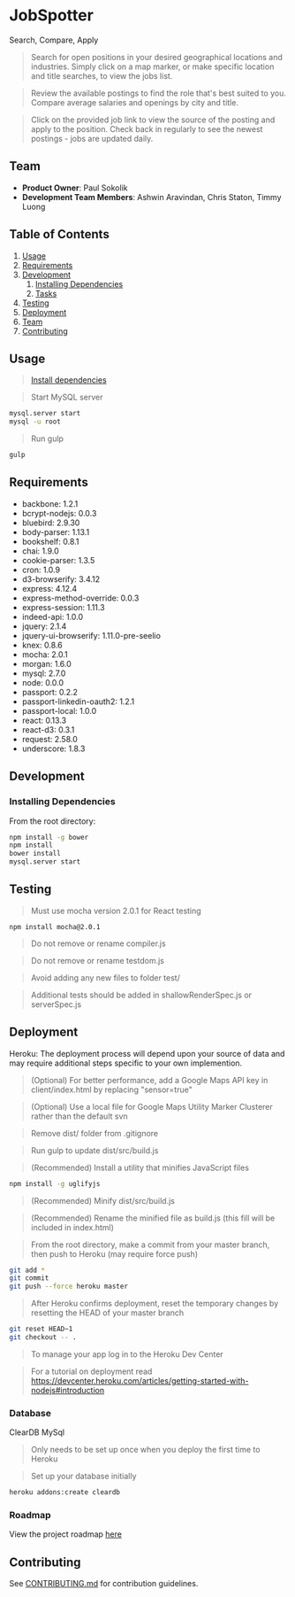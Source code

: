 # JobSpotter

Search, Compare, Apply

> Search for open positions in your desired geographical locations and industries. Simply click on a map marker, or make specific location and title searches, to view the jobs list.

> Review the available postings to find the role that's best suited to you. Compare average salaries and openings by city and title.

> Click on the provided job link to view the source of the posting and apply to the position. Check back in regularly to see the newest postings - jobs are updated daily.

## Team

  - __Product Owner__: Paul Sokolik
  - __Development Team Members__: Ashwin Aravindan, Chris Staton, Timmy Luong

## Table of Contents

1. [Usage](#Usage)
1. [Requirements](#requirements)
1. [Development](#development)
    1. [Installing Dependencies](#installing-dependencies)
    1. [Tasks](#tasks)
1. [Testing](#testing)
1. [Deployment](#deployment)
1. [Team](#team)
1. [Contributing](#contributing)

## Usage

> [Install dependencies](#installing-dependencies)

> Start MySQL server
```sh
mysql.server start
mysql -u root
```

> Run gulp
```sh
gulp
```

## Requirements

- backbone: 1.2.1
- bcrypt-nodejs: 0.0.3
- bluebird: 2.9.30
- body-parser: 1.13.1
- bookshelf: 0.8.1
- chai: 1.9.0
- cookie-parser: 1.3.5
- cron: 1.0.9
- d3-browserify: 3.4.12
- express: 4.12.4
- express-method-override: 0.0.3
- express-session: 1.11.3
- indeed-api: 1.0.0
- jquery: 2.1.4
- jquery-ui-browserify: 1.11.0-pre-seelio
- knex: 0.8.6
- mocha: 2.0.1
- morgan: 1.6.0
- mysql: 2.7.0
- node: 0.0.0
- passport: 0.2.2
- passport-linkedin-oauth2: 1.2.1
- passport-local: 1.0.0
- react: 0.13.3
- react-d3: 0.3.1
- request: 2.58.0
- underscore: 1.8.3

## Development


### Installing Dependencies

From the root directory:

```sh
npm install -g bower
npm install
bower install
mysql.server start
```

## Testing

> Must use mocha version 2.0.1 for React testing
```
npm install mocha@2.0.1
```

> Do not remove or rename compiler.js

> Do not remove or rename testdom.js

> Avoid adding any new files to folder test/

> Additional tests should be added in shallowRenderSpec.js or serverSpec.js


## Deployment

Heroku:
The deployment process will depend upon your source of data and may require additional steps specific to your own implemention.

> (Optional) For better performance, add a Google Maps API key in client/index.html by replacing "sensor=true"

> (Optional) Use a local file for Google Maps Utility Marker Clusterer rather than the default svn

> Remove dist/ folder from .gitignore

> Run gulp to update dist/src/build.js

> (Recommended) Install a utility that minifies JavaScript files
```sh
npm install -g uglifyjs
```
> (Recommended) Minify dist/src/build.js

> (Recommended) Rename the minified file as build.js (this fill will be included in index.html)

> From the root directory, make a commit from your master branch, then push to Heroku (may require force push)
```sh
git add *
git commit
git push --force heroku master
```
> After Heroku confirms deployment, reset the temporary changes by resetting the HEAD of your master branch
```sh
git reset HEAD~1
git checkout -- .
```

> To manage your app log in to the Heroku Dev Center

> For a tutorial on deployment read https://devcenter.heroku.com/articles/getting-started-with-nodejs#introduction

### Database
ClearDB MySql 

> Only needs to be set up once when you deploy the first time to Heroku

> Set up your database initially
```sh
heroku addons:create cleardb
```

### Roadmap


View the project roadmap [here](https://waffle.io/unbiased-marsupial/job-spotter)


## Contributing

See [CONTRIBUTING.md](https://github.com/unbiased-marsupial/job-spotter/blob/master/CONTRIBUTING.md) for contribution guidelines.
